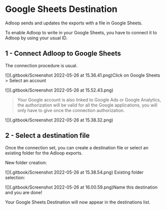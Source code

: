 # Google Sheets Destination

Adloop sends and updates the exports with a file in Google Sheets.

To enable Adloop to write in your Google Sheets, you have to connect it to Adloop by using your usual ID.


## 1 - Connect Adloop to Google Sheets
The connection procedure is usual.

![](.gitbook/Screenshot 2022-05-26 at 15.36.41.png)Click on Google Sheets > Select an account

![](.gitbook/Screenshot 2022-05-26 at 15.52.43.png)

> Your Google account is also linked to Google Ads or Google Analytics, the authorization will be valid for all the Google applications, you will only have to give once the connection authorization.

![](.gitbook/Screenshot 2022-05-26 at 15.38.32.png)

## 2 - Select a destination file
Once the connection set, you can create a destination file or select an existing folder for the Adloop exports.

New folder creation:

![](.gitbook/Screenshot 2022-05-26 at 15.38.54.png)
Existing folder selection:



![](.gitbook/Screenshot 2022-05-26 at 16.00.59.png)Name this destination and you are done!

Your Google Sheets Destination will now appear in the destinations list.
